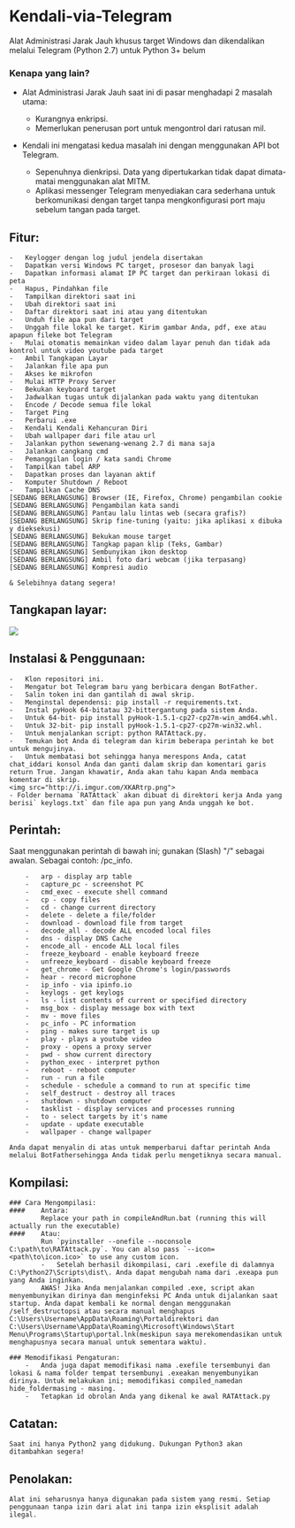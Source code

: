 #	Kendali-via-Telegram

Alat Administrasi Jarak Jauh khusus target Windows dan dikendalikan melalui Telegram (Python 2.7) untuk Python 3+ belum

###	Kenapa yang lain?

-	Alat Administrasi Jarak Jauh saat ini di pasar menghadapi 2 masalah utama:

	-	Kurangnya enkripsi.
	-	Memerlukan penerusan port untuk mengontrol dari ratusan mil.

-	Kendali ini mengatasi kedua masalah ini dengan menggunakan API bot Telegram.

	-	Sepenuhnya dienkripsi. Data yang dipertukarkan tidak dapat dimata-matai menggunakan alat MITM.
	-	Aplikasi messenger Telegram menyediakan cara sederhana untuk berkomunikasi dengan target tanpa mengkonfigurasi port maju sebelum tangan pada target.

##	Fitur:
	-	Keylogger dengan log judul jendela disertakan
	-	Dapatkan versi Windows PC target, prosesor dan banyak lagi
	-	Dapatkan informasi alamat IP PC target dan perkiraan lokasi di peta
	-	Hapus, Pindahkan file
	-	Tampilkan direktori saat ini
	-	Ubah direktori saat ini
	-	Daftar direktori saat ini atau yang ditentukan
	-	Unduh file apa pun dari target
	-	Unggah file lokal ke target. Kirim gambar Anda, pdf, exe atau apapun fileke bot Telegram
	-	Mulai otomatis memainkan video dalam layar penuh dan tidak ada kontrol untuk video youtube pada target
	-	Ambil Tangkapan Layar
	-	Jalankan file apa pun
	-	Akses ke mikrofon
	-	Mulai HTTP Proxy Server
	-	Bekukan keyboard target
	-	Jadwalkan tugas untuk dijalankan pada waktu yang ditentukan
	-	Encode / Decode semua file lokal
	-	Target Ping
	-	Perbarui .exe
	-	Kendali Kendali Kehancuran Diri
	-	Ubah wallpaper dari file atau url
	-	Jalankan python sewenang-wenang 2.7 di mana saja
	-	Jalankan cangkang cmd
	-	Pemanggilan login / kata sandi Chrome
	-	Tampilkan tabel ARP
	-	Dapatkan proses dan layanan aktif
	-	Komputer Shutdown / Reboot
	-	Tampilkan Cache DNS
	[SEDANG BERLANGSUNG] Browser (IE, Firefox, Chrome) pengambilan cookie
	[SEDANG BERLANGSUNG] Pengambilan kata sandi
	[SEDANG BERLANGSUNG] Pantau lalu lintas web (secara grafis?)
	[SEDANG BERLANGSUNG] Skrip fine-tuning (yaitu: jika aplikasi x dibuka y dieksekusi)
	[SEDANG BERLANGSUNG] Bekukan mouse target
	[SEDANG BERLANGSUNG] Tangkap papan klip (Teks, Gambar)
	[SEDANG BERLANGSUNG] Sembunyikan ikon desktop
	[SEDANG BERLANGSUNG] Ambil foto dari webcam (jika terpasang)
	[SEDANG BERLANGSUNG] Kompresi audio

	& Selebihnya datang segera!

##	Tangkapan layar:

<img src="http://i.imgur.com/I5nzrbz.jpg"/>

##	Instalasi & Penggunaan:
	-	Klon repositori ini.
	-	Mengatur bot Telegram baru yang berbicara dengan BotFather.
	-	Salin token ini dan gantilah di awal skrip.
	-	Menginstal dependensi: pip install -r requirements.txt.
	-	Instal pyHook 64-bitatau 32-bittergantung pada sistem Anda.
	-	Untuk 64-bit- pip install pyHook-1.5.1-cp27-cp27m-win_amd64.whl.
	-	Untuk 32-bit- pip install pyHook-1.5.1-cp27-cp27m-win32.whl.
	-	Untuk menjalankan script: python RATAttack.py.
	-	Temukan bot Anda di telegram dan kirim beberapa perintah ke bot untuk mengujinya.
	-	Untuk membatasi bot sehingga hanya merespons Anda, catat chat_iddari konsol Anda dan ganti dalam skrip dan komentari garis return True. Jangan khawatir, Anda akan tahu kapan Anda membaca komentar di skrip.
	<img src="http://i.imgur.com/XKARtrp.png">
	- Folder bernama `RATAttack` akan dibuat di direktori kerja Anda yang berisi` keylogs.txt` dan file apa pun yang Anda unggah ke bot.

##	Perintah:
Saat menggunakan perintah di bawah ini; gunakan (Slash) "/" sebagai awalan. Sebagai contoh: /pc_info.

```
	-	arp - display arp table
	-	capture_pc - screenshot PC
	-	cmd_exec - execute shell command
	-	cp - copy files
	-	cd - change current directory
	-	delete - delete a file/folder
	-	download - download file from target
	-	decode_all - decode ALL encoded local files
	-	dns - display DNS Cache
	-	encode_all - encode ALL local files
	-	freeze_keyboard - enable keyboard freeze
	-	unfreeze_keyboard - disable keyboard freeze
	-	get_chrome - Get Google Chrome's login/passwords
	-	hear - record microphone
	-	ip_info - via ipinfo.io
	-	keylogs - get keylogs
	-	ls - list contents of current or specified directory
	-	msg_box - display message box with text
	-	mv - move files
	-	pc_info - PC information
	-	ping - makes sure target is up
	-	play - plays a youtube video
	-	proxy - opens a proxy server
	-	pwd - show current directory
	-	python_exec - interpret python
	-	reboot - reboot computer
	-	run - run a file
	-	schedule - schedule a command to run at specific time
	-	self_destruct - destroy all traces
	-	shutdown - shutdown computer
	-	tasklist - display services and processes running
	-	to - select targets by it's name
	-	update - update executable
	-	wallpaper - change wallpaper
```
	Anda dapat menyalin di atas untuk memperbarui daftar perintah Anda melalui BotFathersehingga Anda tidak perlu mengetiknya secara manual.

##	Kompilasi:
	###	Cara Mengompilasi:
	####	Antara:
			Replace your path in compileAndRun.bat (running this will actually run the executable)
	####	Atau:
			Run `pyinstaller --onefile --noconsole C:\path\to\RATAttack.py`. You can also pass `--icon=<path\to\icon.ico>` to use any custom icon.
			-	Setelah berhasil dikompilasi, cari .exefile di dalamnya C:\Python27\Scripts\dist\. Anda dapat mengubah nama dari .exeapa pun yang Anda inginkan.
			AWAS! Jika Anda menjalankan compiled .exe, script akan menyembunyikan dirinya dan menginfeksi PC Anda untuk dijalankan saat startup. Anda dapat kembali ke normal dengan menggunakan /self_destructopsi atau secara manual menghapus C:\Users\Username\AppData\Roaming\Portaldirektori dan C:\Users\Username\AppData\Roaming\Microsoft\Windows\Start Menu\Programs\Startup\portal.lnk(meskipun saya merekomendasikan untuk menghapusnya secara manual untuk sementara waktu).

	###	Memodifikasi Pengaturan:
		-	Anda juga dapat memodifikasi nama .exefile tersembunyi dan lokasi & nama folder tempat tersembunyi .exeakan menyembunyikan dirinya. Untuk melakukan ini; memodifikasi compiled_namedan hide_foldermasing - masing.
		-	Tetapkan id obrolan Anda yang dikenal ke awal RATAttack.py

##	Catatan:
	Saat ini hanya Python2 yang didukung. Dukungan Python3 akan ditambahkan segera!

##	Penolakan:
	Alat ini seharusnya hanya digunakan pada sistem yang resmi. Setiap penggunaan tanpa izin dari alat ini tanpa izin eksplisit adalah ilegal.
